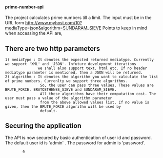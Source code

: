 #### prime-number-api

The project calculates prime numbers till a limit. The input must be in the URL form http://www.myhost.com/10?mediaType=json&algorithm=SUNDARAM_SIEVE
Points to keep in mind when accessing the API are,

## There are two http parameters
    1) mediaType : It denotes the expected returned mediatype. Currently we support 'XML' and 'JSON'. Infuture development iterations
                   we shall also support text, html etc. If no header mediatype parameter is mentioned, then a JSON will be returned.
    2) algorithm : It denotes the algorithm you want to calculate the list of prime numbers. Currenlty we support three algorithms. 
                    So, the user can pass three values. These values are BRUTE_FORCE, ERATOSTHENES_SIEVE and SUNDARAM_SIEVE. 
                    All these algorithms have their computation cost. The user must pass a value of the algorithm parameter
                    from the above allowed values list. If no value is given, then the BRUTE_FORCE algorithm will be used by
                    default.
                    
                    
                    
## Securing the application 
The API is now secured by basic authentication of user id and password. The default user id is 'admin' . The
password for admin is 'password'.
       


    
                  
          
            0
